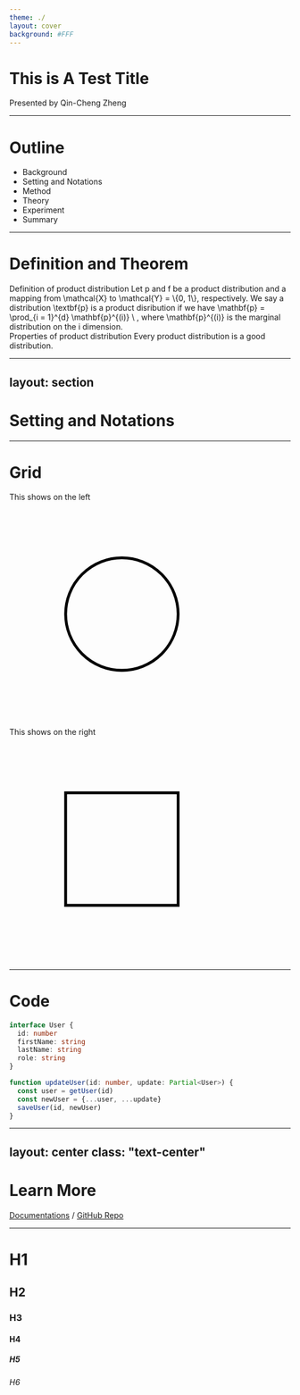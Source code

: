```yaml
---
theme: ./
layout: cover
background: #FFF
---
```


# This is A Test Title

Presented by Qin-Cheng Zheng

<style>
  .slidev-layout.cover h1 {
    @apply text-6xl font-500;
  }
</style>

---

# Outline

<div v-click>

- Background
- Setting and Notations
- Method
- Theory
- Experiment
- Summary

</div>

<style>
  .slidev-layout {
    .slidev-vclick-target {
      transition: all 500ms ease;
    }

    .slidev-vclick-hidden {
      transform: translate(0, 100%);
    }
  }
</style>

---

# Definition and Theorem

<div v-click class="theorem1">
  <ulli>Definition of product distribution</ulli>
  <Theorem type="Definition">
    Let <IE>p</IE> and <IE>f</IE> be a product distribution and a mapping from <IE>\mathcal{X}</IE> to <IE>\mathcal{Y} = \{0, 1\}</IE>, respectively.
    We say a distribution <IE>\textbf{p}</IE> is a product disribution if we have
    <E>
      \mathbf{p} = \prod_{i = 1}^{d} \mathbf{p}^{(i)} \ ,
    </E>
    where <IE>\mathbf{p}^{(i)}</IE> is the marginal distribution on the <IE>i</IE> dimension.
  </Theorem>
</div>

<div v-click class="theorem2">
  <ulli>Properties of product distribution</ulli>
  <Theorem type="Theorem">
    Every product distribution is a good distribution.
  </Theorem>
</div>

<my-canvas arrow-fill="black" :debug="true"></my-canvas>

<reference :total="3" :number="1" authors="B.-C. A and E.-F. D" title="This is a Test Title" source="ICML 19">
</reference>
<reference :total="3" :number="2" authors="B.-C. A and E.-F. D" title="This is a Test Title" source="IJCAI 20">
</reference>
<reference :total="3" :number="3" authors="B.-C. A and E.-F. D" title="This is a Test Title" source="AAAI 21">
</reference>

<style>
  .slidev-vclick-target {
    transition: all 500ms ease;
  }
  .slidev-vclick-hidden {
    transform: scale(.95);
  }
</style>

---
layout: section
---

# Setting and Notations

---

# Grid

<div class="grid grid-cols-12">
  <div class="col-span-6">
    <ulli>This shows on the left</ulli>
    <svg class="mt-3" viewBox="0 0 100 80">
      <path
        v-click
        class="circle"
        d="M20 40
           a20 20 0 0 1 20 -20
           a20 20 0 0 1 20 20
           a20 20 0 0 1 -20 20
           a20 20 0 0 1 -20 -20"
        fill="none"
        stroke="black"
        stroke-dasharray="126" />
    </svg>
  </div>
  <div class="col-span-6">
    <ulli>This shows on the right</ulli>
    <svg class="mt-3" viewBox="0 0 100 80">
      <path
        v-click
        class="rect"
        d="M20 20 h40 v40 h-40 v-40 Z"
        fill="none"
        stroke="black"
        stroke-dasharray="160"
      />
    </svg>
  </div>

</div>

<style>
  .slidev-vclick-target {
    transition: all 500ms ease-out;
  }
  .circle.slidev-vclick-hidden {
    opacity: 1 !important;
    stroke-dashoffset: 126;
  }
  .rect.slidev-vclick-hidden {
    opacity: 1 !important;
    stroke-dashoffset: 160;
  }
</style>

---

# Code

```ts {all|2|1-6|all}
interface User {
  id: number
  firstName: string
  lastName: string
  role: string
}

function updateUser(id: number, update: Partial<User>) {
  const user = getUser(id)
  const newUser = {...user, ...update}  
  saveUser(id, newUser)
}
```

---
layout: center
class: "text-center"
---

# Learn More

[Documentations](https://sli.dev) / [GitHub Repo](https://github.com/slidevjs/slidev)

---

# H1
## H2
### H3
#### H4
##### H5
###### H6
